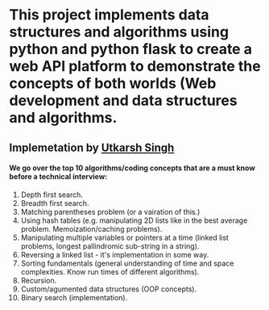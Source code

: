# This project implements data structures and algorithms using python and python flask to create a web API platform to demonstrate the concepts of both worlds (Web development and data structures and algorithms.

## Implemetation by [Utkarsh Singh](https://www.singhutkarsh.com/)

#### We go over the top 10 algorithms/coding concepts that are a must know before a technical interview:
1. Depth first search. 
2. Breadth first search.
3. Matching parentheses problem (or a vairation of this.)
4. Using hash tables (e.g. manipulating 2D lists like in the best average problem. Memoization/caching problems).
5. Manipulating multiple variables or pointers at a time (linked list problems, longest pallindromic sub-string in a string).
6. Reversing a linked list - it's implementation in some way.
7. Sorting fundamentals (general understanding of time and space complexities. Know run times of different algorithms).
8. Recursion.
9. Custom/agumented data structures (OOP concepts).
10. Binary search (implementation).
